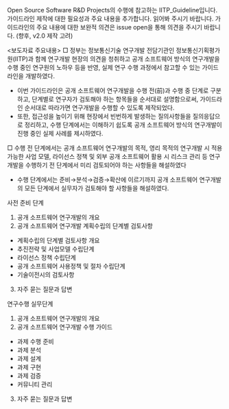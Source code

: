 Open Source Software R&D Projects의 수행에 참고하는 IITP_Guideline입니다. 
가이드라인 제작에 대한 필요성과 주요 내용을 추가합니다. 읽어봐 주시기 바랍니다.
가이드라인의 주요 내용에 대한 보완적 의견은 issue open을 통해 의견을 주시기 바랍니다. (향후, v2.0 제작 고려)

<보도자료 주요내용>
□ 정부는 정보통신기술 연구개발 전담기관인 정보통신기획평가원(IITP)과 함께 연구개발 현장의 의견을 청취하고 공개 소프트웨어 방식의 연구개발을 수행 중인 연구원의 노하우 등을 반영, 실제 연구 수행 과정에서 참고할 수 있는 가이드라인을 개발하였다.

- 이번 가이드라인은 공개 소프트웨어 연구개발을 수행 전(前)과 수행 중 단계로 구분하고, 단계별로 연구자가 검토해야 하는 항목들을 순서대로 설명함으로써, 가이드라인 순서대로 따라가면 연구개발을 수행할 수 있도록 제작되었다.
 - 또한, 접근성을 높이기 위해 현장에서 빈번하게 발생하는 질의사항들을 질의응답으로 정리하고, 수행 단계에서는 이해하기 쉽도록 공개 소프트웨어 방식의 연구개발이 진행 중인 실제 사례를 제시하였다.

□ 수행 전 단계에서는 공개 소프트웨어 연구개발의 목적, 영리 목적의 연구개발 시 적용 가능한 사업 모델, 라이선스 정책 및 외부 공개 소프트웨어 활용 시 리스크 관리 등 연구개발을 수행하기 전 단계에서 미리 검토되어야 하는 사항들을 해설하였다
 - 수행 단계에서는 준비→분석→검증→확산에 이르기까지 공개 소프트웨어 연구개발의 모든 단계에서 실무자가 검토해야 할 사항들을 해설하였다.

사전 준비 단계
1. 공개 소프트웨어 연구개발의 개요
2. 공개 소프트웨어 연구개발 계획수립의 단계별 검토사항
 - 계획수립의 단계별 검토사항 개요
 - 추진전략 및 사업모델 수립단계
 - 라이선스 정책 수립단계
 - 공개 소프트웨어 사용정책 및 절차 수립단계
 - 기술이전시의 검토사항
3. 자주 묻는 질문과 답변

연구수행 실무단계
1. 공개 소프트웨어 연구개발의 개요
2. 공개 소프트웨어 연구개발 수행 가이드
 - 과제 수행 준비
 - 과제 분석
 - 과제 설계
 - 과제 구현
 - 과제 검증
 - 커뮤니티 관리
3. 자주 묻는 질문과 답변
